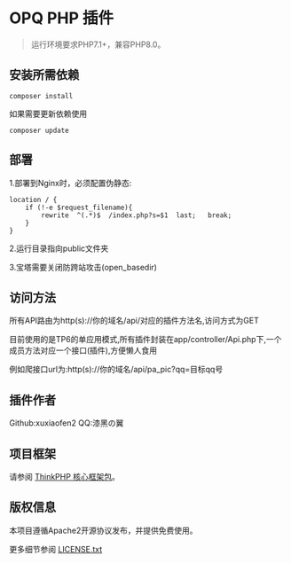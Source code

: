 OPQ PHP 插件
===============

> 运行环境要求PHP7.1+，兼容PHP8.0。

## 安装所需依赖

~~~
composer install
~~~

如果需要更新依赖使用
~~~
composer update
~~~

## 部署

1.部署到Nginx时，必须配置伪静态:
```
location / {
	if (!-e $request_filename){
		rewrite  ^(.*)$  /index.php?s=$1  last;   break;
	}
}
```

2.运行目录指向public文件夹

3.宝塔需要关闭防跨站攻击(open_basedir)

## 访问方法

所有API路由为http(s)://你的域名/api/对应的插件方法名,访问方式为GET

目前使用的是TP6的单应用模式,所有插件封装在app/controller/Api.php下,一个成员方法对应一个接口(插件),方便懒人食用

例如爬接口url为:http(s)://你的域名/api/pa_pic?qq=目标qq号

## 插件作者

Github:xuxiaofen2   QQ:漆黑の翼

## 项目框架

请参阅 [ThinkPHP 核心框架包](https://github.com/top-think/framework)。

## 版权信息

本项目遵循Apache2开源协议发布，并提供免费使用。

更多细节参阅 [LICENSE.txt](LICENSE.txt)
